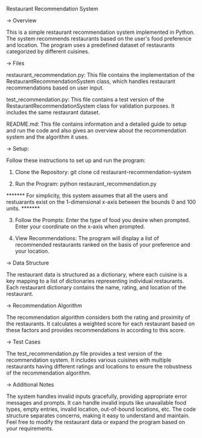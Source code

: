 Restaurant Recommendation System

-> Overview

This is a simple restaurant recommendation system implemented in Python. The system recommends restaurants based on the user's food preference and location. The program uses a predefined dataset of restaurants categorized by different cuisines.

-> Files

restaurant_recommendation.py: This file contains the implementation of the RestaurantRecommendationSystem class, which handles restaurant recommendations based on user input.

test_recommendation.py: This file contains a test version of the RestaurantRecommendationSystem class for validation purposes. It includes the same restaurant dataset.

README.md: This file contains information and a detailed guide to setup and run the code and also gives an overview about the recommendation system and the algorithm it uses. 

-> Setup:

Follow these instructions to set up and run the program:

1. Clone the Repository:
git clone <repository-url>
cd restaurant-recommendation-system

2. Run the Program:
python restaurant_recommendation.py

******* For simplicity, this system assumes that all the users and restuarants exist on the 1-dimensional x-axis between the bounds 0 and 100 units. *******

3. Follow the Prompts:
Enter the type of food you desire when prompted. 
Enter your coordinate on the x-axis when prompted.

4. View Recommendations:
The program will display a list of recommended restaurants ranked on the basis of your preference and your location.

-> Data Structure

The restaurant data is structured as a dictionary, where each cuisine is a key mapping to a list of dictionaries representing individual restaurants. Each restaurant dictionary contains the name, rating, and location of the restaurant.

-> Recommendation Algorithm

The recommendation algorithm considers both the rating and proximity of the restaurants. It calculates a weighted score for each restaurant based on these factors and provides recommendations in according to this score.

-> Test Cases

The test_recommendation.py file provides a test version of the recommendation system. It includes various cuisines with multiple restaurants having different ratings and locations to ensure the robustness of the recommendation algorithm.

-> Additional Notes

The system handles invalid inputs gracefully, providing appropriate error messages and prompts. It can handle invalid inputs like unavailable food types, empty entries, invalid location, out-of-bound locations, etc.
The code structure separates concerns, making it easy to understand and maintain.
Feel free to modify the restaurant data or expand the program based on your requirements.




